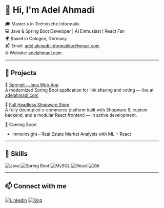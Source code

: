 # 👋 Hi, I'm Adel Ahmadi

🎓 Master's in Technische Informatik  
💻 Java & Spring Boot Developer | AI Enthusiast | React Fan  
🌍 Based in Cologne, Germany  
📬 Email: adel.ahmadi.informatiker@gmail.com  
🌐 Website: [adelahmadi.com](http://www.adelahmadi.com)

---

## 🚀 Projects

🔹 [Springit – Java Web App](https://github.com/adelahmadiinformatiker/Springit)  
A modernized Spring Boot application for link sharing and voting — live at [adelahmadi.com](http://www.adelahmadi.com)

🔹 [Full Headless Shopware Store](https://github.com/adelahmadiinformatiker/Full-Headless-Shopware-Store)  
A fully decoupled e-commerce platform built with Shopware 6, custom backend, and a modular React frontend — in active development.

🔹 Coming Soon:  
- ImmoInsight – Real Estate Market Analysis with ML + React

---

## 🧰 Skills

![Java](https://img.shields.io/badge/Java-ED8B00?style=flat&logo=java&logoColor=white)
![Spring Boot](https://img.shields.io/badge/Spring_Boot-6DB33F?style=flat&logo=spring-boot&logoColor=white)
![MySQL](https://img.shields.io/badge/MySQL-005C84?style=flat&logo=mysql&logoColor=white)
![React](https://img.shields.io/badge/React-20232A?style=flat&logo=react&logoColor=61DAFB)
![Git](https://img.shields.io/badge/Git-F05032?style=flat&logo=git&logoColor=white)

---

## 📫 Connect with me

[![LinkedIn](https://img.shields.io/badge/LinkedIn-0077B5?style=flat&logo=linkedin&logoColor=white)](https://www.linkedin.com/in/adel-ahmadi-informatiker/)
[![Xing](https://img.shields.io/badge/xing-0077B5?style=flat&logo=linkedin&logoColor=white)](https://www.xing.com/profile/Adel_Ahmadiinformatiker)

